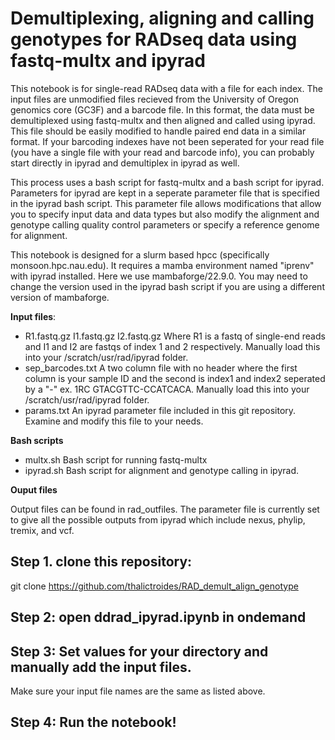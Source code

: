 # Demultiplexing, aligning and calling genotypes for RADseq data using fastq-multx and ipyrad

This notebook is for single-read RADseq data with a file for each index.  The input files are unmodified files recieved from the University of Oregon genomics core (GC3F) and a barcode file.  In this format, the data must be demultiplexed using fastq-multx and then aligned and called using ipyrad.  This file should be easily modified to handle paired end data in a similar format.  If your barcoding indexes have not been seperated for your read file (you have a single file with your read and barcode info), you can probably start directly in ipyrad and demultiplex in ipyrad as well.

This process uses a bash script for fastq-multx and a bash script for ipyrad.  Parameters for ipyrad are kept in a seperate parameter file that is specified in the ipyrad bash script.  This parameter file allows modifications that allow you to specify input data and data types but also modify the alignment and genotype calling quality control parameters or specify a reference genome for alignment.

This notebook is designed for a slurm based hpcc (specifically monsoon.hpc.nau.edu).  It requires a mamba environment named "iprenv" with ipyrad installed.  Here we use mambaforge/22.9.0.  You may need to change the version used in the ipyrad bash script if you are using a different version of mambaforge.

**Input files**: 
* R1.fastq.gz I1.fastq.gz I2.fastq.gz  Where R1 is a fastq of single-end reads and I1 and I2 are fastqs of index 1 and 2 respectively.  Manually load this into your /scratch/usr/rad/ipyrad folder.
* sep_barcodes.txt  A two column file with no header where the first column is your sample ID and the second is index1 and index2 seperated by a "-"  ex. 1RC    GTACGTTC-CCATCACA.  Manually load this into your /scratch/usr/rad/ipyrad folder.
* params.txt  An ipyrad parameter file included in this git repository.  Examine and modify this file to your needs.

**Bash scripts**
* multx.sh  Bash script for running fastq-multx
* ipyrad.sh  Bash script for alignment and genotype calling in ipyrad.

**Ouput files**

Output files can be found in rad_outfiles.  The parameter file is currently set to give all the possible outputs from ipyrad which include nexus, phylip, tremix, and vcf.


## Step 1. clone this repository:

git clone https://github.com/thalictroides/RAD_demult_align_genotype

## Step 2:  open ddrad_ipyrad.ipynb in ondemand

## Step 3:  Set values for your directory and manually add the input files.
Make sure your input file names are the same as listed above.

## Step 4: Run the notebook!
